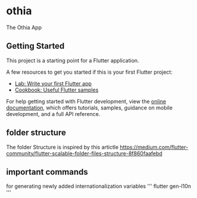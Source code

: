 # othia

The Othia App

## Getting Started

This project is a starting point for a Flutter application.

A few resources to get you started if this is your first Flutter project:

- [Lab: Write your first Flutter app](https://docs.flutter.dev/get-started/codelab)
- [Cookbook: Useful Flutter samples](https://docs.flutter.dev/cookbook)

For help getting started with Flutter development, view the
[online documentation](https://docs.flutter.dev/), which offers tutorials, samples, guidance on
mobile development, and a full API reference.

## folder structure

The folder Structure is inspired by this
artictle https://medium.com/flutter-community/flutter-scalable-folder-files-structure-8f860faafebd

## important commands

for generating newly added internationalization variables
'''
flutter gen-l10n
'''